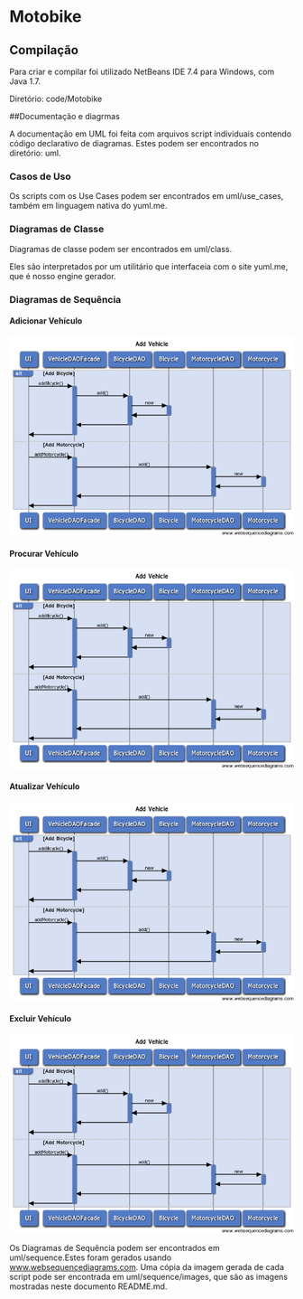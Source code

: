 # Motobike

## Compilação

Para criar e compilar foi utilizado NetBeans IDE 7.4 para Windows, com Java 1.7.

Diretório: code/Motobike


##Documentação e diagrmas

A documentação em UML foi feita com arquivos script individuais contendo código declarativo de diagramas. Estes podem ser encontrados no diretório: uml.

### Casos de Uso
Os scripts com os Use Cases podem ser encontrados em uml/use_cases, também em linguagem nativa do yuml.me.

### Diagramas de Classe

Diagramas de classe podem ser encontrados em uml/class.

Eles são interpretados por um utilitário que interfaceia com o site yuml.me, que é nosso engine gerador.

### Diagramas de Sequência

#### Adicionar Vehículo
![add_vehicle](uml/sequence/images/add_vehicle.png)
#### Procurar Vehículo
![find_vehicle](uml/sequence/images/add_vehicle.png)
#### Atualizar Vehículo
![update_vehicle](uml/sequence/images/add_vehicle.png)
#### Excluir Vehículo
![delete_vehicle](uml/sequence/images/add_vehicle.png)

Os Diagramas de Sequência podem ser encontrados em uml/sequence.Estes foram gerados usando www.websequencediagrams.com. Uma cópia da imagem gerada de cada script pode ser encontrada em uml/sequence/images, que são as imagens mostradas neste documento README.md.

